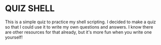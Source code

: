 # QUIZ SHELL

This is a simple quiz to practice my shell scripting. I decided to make a quiz so that I could use it to write my own questions and answers. I know there are other resources for that already, but it's more fun when you write one yourself!
